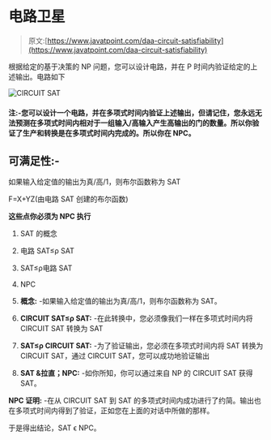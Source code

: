 # 电路卫星

> 原文:[https://www.javatpoint.com/daa-circuit-satisfiability](https://www.javatpoint.com/daa-circuit-satisfiability)

根据给定的基于决策的 NP 问题，您可以设计电路，并在 P 时间内验证给定的上述输出。电路如下

![CIRCUIT SAT](../Images/b7a552a6ca40820b02cc8da969ca2d4a.png)

#### 注:-您可以设计一个电路，并在多项式时间内验证上述输出，但请记住，您永远无法预测在多项式时间内相对于一组输入/高输入产生高输出的门的数量。所以你验证了生产和转换是在多项式时间内完成的。所以你在 NPC。

## 可满足性:-

如果输入给定值的输出为真/高/1，则布尔函数称为 SAT

F=X+YZ(由电路 SAT 创建的布尔函数)

**这些点你必须为 NPC 执行**

1.  SAT 的概念
2.  电路 SAT≤ρ SAT
3.  SAT≤ρ电路 SAT
4.  NPC

1.  **概念:** -如果输入给定值的输出为真/高/1，则布尔函数称为 SAT。
2.  **CIRCUIT SAT≤ρ SAT:** -在此转换中，您必须像我们一样在多项式时间内将 CIRCUIT SAT 转换为 SAT
3.  **SAT≤ρ CIRCUIT SAT:** -为了验证输出，您必须在多项式时间内将 SAT 转换为 CIRCUIT SAT，通过 CIRCUIT SAT，您可以成功地验证输出
4.  **SAT &拉直；NPC:** -如你所知，你可以通过来自 NP 的 CIRCUIT SAT 获得 SAT。

**NPC 证明:** -在从 CIRCUIT SAT 到 SAT 的多项式时间内成功进行了约简。输出也在多项式时间内得到了验证，正如您在上面的对话中所做的那样。

于是得出结论，SAT &straightepsilon; NPC。